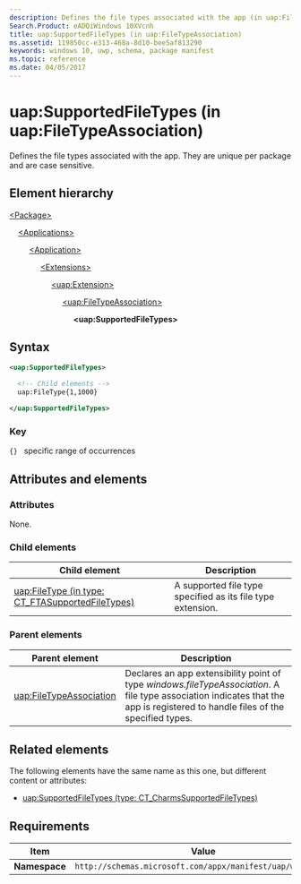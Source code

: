 ```yaml
---
description: Defines the file types associated with the app (in uap:FileTypeAssociation).
Search.Product: eADQiWindows 10XVcnh
title: uap:SupportedFileTypes (in uap:FileTypeAssociation)
ms.assetid: 119850cc-e313-468a-8d10-bee5af813290
keywords: windows 10, uwp, schema, package manifest
ms.topic: reference
ms.date: 04/05/2017
---
```


# uap:SupportedFileTypes (in uap:FileTypeAssociation)

Defines the file types associated with the app. They are unique per package and are case sensitive.

## Element hierarchy

[\<Package\>](element-package.md)

&nbsp;&nbsp;&nbsp;&nbsp;[\<Applications\>](element-applications.md)

&nbsp;&nbsp;&nbsp;&nbsp; &nbsp;&nbsp;&nbsp;&nbsp;[\<Application\>](element-application.md)

&nbsp;&nbsp;&nbsp;&nbsp; &nbsp;&nbsp;&nbsp;&nbsp; &nbsp;&nbsp;&nbsp;&nbsp;[\<Extensions\>](element-extensions.md)

&nbsp;&nbsp;&nbsp;&nbsp; &nbsp;&nbsp;&nbsp;&nbsp; &nbsp;&nbsp;&nbsp;&nbsp; &nbsp;&nbsp;&nbsp;&nbsp;[\<uap:Extension\>](element-uap-extension.md)

&nbsp;&nbsp;&nbsp;&nbsp; &nbsp;&nbsp;&nbsp;&nbsp; &nbsp;&nbsp;&nbsp;&nbsp; &nbsp;&nbsp;&nbsp;&nbsp; &nbsp;&nbsp;&nbsp;&nbsp;[\<uap:FileTypeAssociation\>](element-uap-filetypeassociation.md)

&nbsp;&nbsp;&nbsp;&nbsp; &nbsp;&nbsp;&nbsp;&nbsp; &nbsp;&nbsp;&nbsp;&nbsp; &nbsp;&nbsp;&nbsp;&nbsp; &nbsp;&nbsp;&nbsp;&nbsp; &nbsp;&nbsp;&nbsp;&nbsp;**\<uap:SupportedFileTypes\>**

## Syntax

```xml
<uap:SupportedFileTypes>

  <!-- Child elements -->
  uap:FileType{1,1000}

</uap:SupportedFileTypes>
```

### Key

`{}`   specific range of occurrences

## Attributes and elements

### Attributes

None.

### Child elements

| Child element | Description |
|-|-|
| [uap:FileType (in type: CT_FTASupportedFileTypes)](element-uap-filetype.md) | A supported file type specified as its file type extension. |

### Parent elements

| Parent element | Description |
|-|-|
| [uap:FileTypeAssociation](element-uap-filetypeassociation.md) | Declares an app extensibility point of type *windows.fileTypeAssociation*. A file type association indicates that the app is registered to handle files of the specified types. |

## Related elements

The following elements have the same name as this one, but different content or attributes:

- [uap:SupportedFileTypes (type: CT_CharmsSupportedFileTypes)](element-1-uap-supportedfiletypes.md)

## Requirements

| Item | Value |
|--|--|
| **Namespace** | `http://schemas.microsoft.com/appx/manifest/uap/windows10` |

